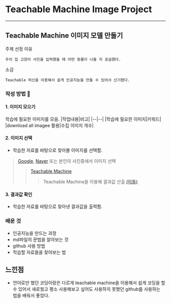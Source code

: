 # Teachable Machine Image Project
---

## Teachable Machine 이미지 모델 만들기

주제 선정 이유
~~~
우리 집 고양이 사진을 입력했을 때 어떤 동물이 나올 지 궁금했다.
~~~
소감
~~~
Teachable 머신을 이용해서 쉽게 인공지능을 만들 수 있어서 신기했다.
~~~

### 작성 방법 🥵

#### 1. 이미지 모으기
학습에 필요한 이미지를 모음.
|작업내용|비고|
|--|--|
|학습에 필요한 이미지|키워드|
|download all imagee 활용|수집 이미지 개수|

#### 2. 이미지 선택
+ 학습한 자료를 바탕으로 찾아볼 이미지를 선택함.
>[Google](https://google.co.kr/), [Naver](https://naver.com/) 또는 본인의 사진중에서 이미지 선택
>>[Teachable Machine](https://teachablemachine.withgoogle.com/)
>>> Teachable Machine을 이용해 결과값 산출 [(이동)](https://teachablemachine.withgoogle.com/models/hVXW2gpm5/)

#### 3. 결과값 확인
+ 학습한 자료를 바탕으로 찾아낸 결과값을 출력함.

### 배운 것
+ 인공지능을 만드는 과정
+ md파일의 문법을 알아보는 것
+ github 사용 방법
+ 학습할 자료들을 찾아보는 법

## 느낀점
+ 언어로만 했던 코딩이랑은 다르게 teachable machine을 이용해서 쉽게 코딩을 할 수 있어서 새로웠고 평소 사용해보고 싶어도 사용하지 못했던 github를 사용하는 법을 배워서 좋았다.

